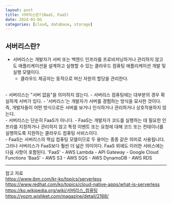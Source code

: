 ```yaml
---
layout: post
title: 서버리스란?(BaaS, FaaS)
date: 2024-01-01
categories: [cloud, database, storage]
---
```

## 서버리스란?
- 서버리스는 개발자가 서버 또는 백엔드 인프라를 프로비저닝하거나 관리하지 않고도 애플리케이션을 설계하고 실행할 수 있는 클라우드 컴퓨팅 애플리케이션 개발 및 실행 모델이다.
    - 클라우드 제공자는 동적으로 머신 자원의 할당을 관리한다.    
<br>
- 서버리스는 "서버 없음"을 의미하지 않는다.
    - 서버리스 컴퓨팅에는 대부분의 경우 확실하게 서버가 있다.
    - '서버리스'는 개발자가 서버를 경험하는 방식을 묘사한 것이다. 즉, 개발자들이 어떤 방식으로든 서버를 보거나 인식하거나 관리하거나 상호작용하지 않는다.  
<br>
- 서버리스는 단순히 FaaS가 아니다.
    - FaaS는 개발자가 코드를 실행하는 데 필요한 인프라를 지정하거나 관리하지 않고 특정 이벤트 또는 요청에 대해 코드 또는 컨테이너를 실행하도록 지원하는 클라우드 컴퓨팅 서비스이다.  
<br>
- FaaS는 서버리스의 핵심 컴퓨팅 모델이므로 두 용어는 종종 같은 의미로 사용됩니다. 그러나 서버리스가 FaaS보다 훨씬 더 넓은 의미이다. FaaS 외에도 이러한 서비스에는 다음 사항이 포함된다.
    'FaaS'
    - AWS Lambda
    - API Gateway
    - Google Cloud Functions
    'BaaS'
    - AWS S3
    - AWS SQS
    - AWS DynamoDB
    - AWS RDS

---
참고 자료  
https://www.ibm.com/kr-ko/topics/serverless
https://www.redhat.com/ko/topics/cloud-native-apps/what-is-serverless     
https://ko.wikipedia.org/wiki/서버리스_컴퓨팅    
https://yozm.wishket.com/magazine/detail/2168/  